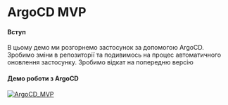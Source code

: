 # ArgoCD MVP


#### Вступ

В цьому демо ми розгорнемо застосунок за допомогою ArgoCD. 
Зробимо зміни в репозиторії та подивимось на процес автоматичного оновлення застосунку. 
Зробимо відкат на попередню версію


#### Демо роботи з ArgoCD
[![ArgoCD_MVP](./ArgoMVP.gif)]()